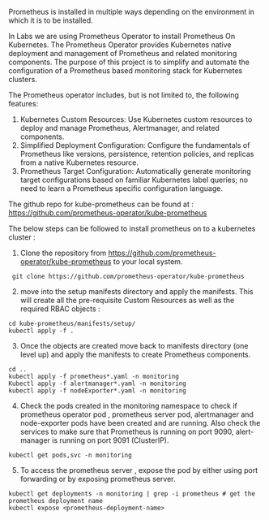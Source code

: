 Prometheus is installed in multiple ways depending on the environment in which it is to be installed.

In Labs we are using Prometheus Operator to install Prometheus On Kubernetes. The Prometheus Operator provides Kubernetes native deployment and management of Prometheus and related monitoring components. The purpose of this project is to simplify and automate the configuration of a Prometheus based monitoring stack for Kubernetes clusters.

The Prometheus operator includes, but is not limited to, the following features:

1. Kubernetes Custom Resources: Use Kubernetes custom resources to deploy and manage Prometheus, Alertmanager, and related components.
2. Simplified Deployment Configuration: Configure the fundamentals of Prometheus like versions, persistence, retention policies, and replicas from a native Kubernetes resource.
3. Prometheus Target Configuration: Automatically generate monitoring target configurations based on familiar Kubernetes label queries; no need to learn a Prometheus specific configuration language.

The github repo for kube-prometheus can be found at : https://github.com/prometheus-operator/kube-prometheus 

The below steps can be followed to install prometheus on to a kubernetes cluster :

1. Clone the repository from https://github.com/prometheus-operator/kube-prometheus to your local system. 

`` git clone https://github.com/prometheus-operator/kube-prometheus``

2. move into the setup manifests directory and apply the manifests. This will create all the pre-requisite Custom Resources as well as the required RBAC objects :

```
cd kube-prometheus/manifests/setup/
kubectl apply -f .
```
3. Once the objects are created move back to manifests directory (one level up) and apply the manifests to create Prometheus components. 

```
cd ..
kubectl apply -f prometheus*.yaml -n monitoring
Kubectl apply -f alertmanager*.yaml -n monitoring
kubectl apply -f nodeExporter*.yaml -n monitoring
```
4. Check the pods created in the monitoring namespace to check if prometheus operator pod , prometheus server pod, alertmanager and node-exporter pods have been created and are running. Also check the services to make sure that Prometheus is running on port 9090, alert-manager is running on port 9091 (ClusterIP). 

```
kubectl get pods,svc -n monitoring

```

5. To access the prometheus server , expose the pod by either using port forwarding or by exposing prometheus server.

```
kubectl get deployments -n monitoring | grep -i prometheus # get the prometheus deployment name 
kubectl expose <prometheus-deployment-name>
```

